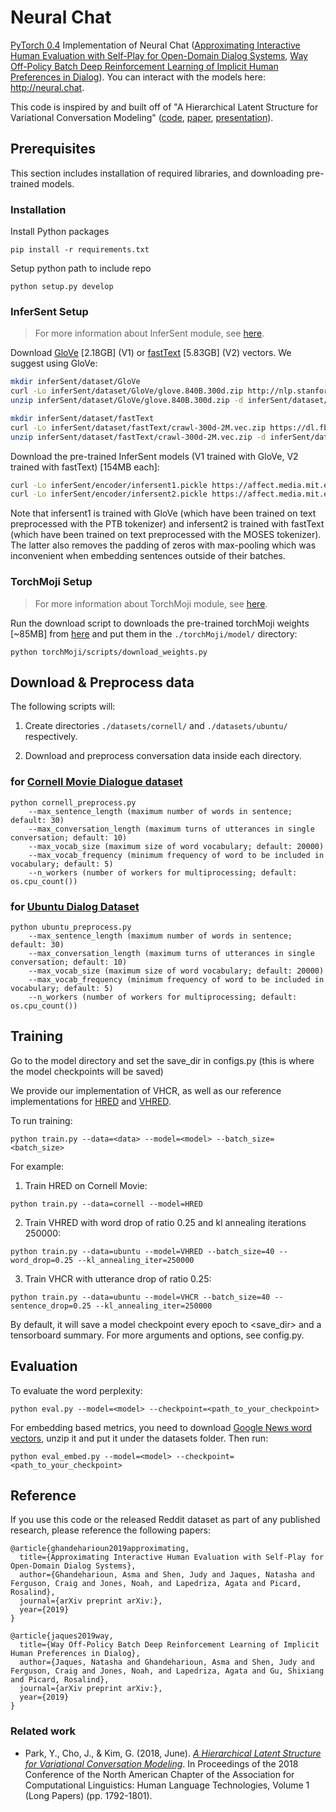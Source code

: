 # Neural Chat
[PyTorch 0.4](https://github.com/pytorch/pytorch) Implementation of Neural Chat ([Approximating Interactive Human Evaluation with Self-Play for Open-Domain Dialog Systems](https://arxiv.org/abs/), [Way Off-Policy Batch Deep Reinforcement Learning of Implicit Human Preferences in Dialog](https://arxiv.org/abs/)). You can interact with the models here: http://neural.chat. 

This code is inspired by and built off of "A Hierarchical Latent Structure for Variational Conversation Modeling" ([code](https://github.com/ctr4si/A-Hierarchical-Latent-Structure-for-Variational-Conversation-Modeling), [paper](https://arxiv.org/abs/1804.03424), [presentation](https://vimeo.com/277671819)). 

## Prerequisites
This section includes installation of required libraries, and downloading pre-trained models.

### Installation
Install Python packages
```
pip install -r requirements.txt
```

Setup python path to include repo
```
python setup.py develop
```

### InferSent Setup

> For more information about InferSent module, see [here](https://github.com/natashamjaques/neural_chat/tree/master/inferSent).

Download [GloVe](https://nlp.stanford.edu/projects/glove/) [2.18GB] (V1) or [fastText](https://fasttext.cc/docs/en/english-vectors.html) [5.83GB] (V2) vectors. We suggest using GloVe:
```bash
mkdir inferSent/dataset/GloVe
curl -Lo inferSent/dataset/GloVe/glove.840B.300d.zip http://nlp.stanford.edu/data/glove.840B.300d.zip
unzip inferSent/dataset/GloVe/glove.840B.300d.zip -d inferSent/dataset/GloVe/

mkdir inferSent/dataset/fastText
curl -Lo inferSent/dataset/fastText/crawl-300d-2M.vec.zip https://dl.fbaipublicfiles.com/fasttext/vectors-english/crawl-300d-2M-subword.zip
unzip inferSent/dataset/fastText/crawl-300d-2M.vec.zip -d inferSent/dataset/fastText/
```

Download the pre-trained InferSent models (V1 trained with GloVe, V2 trained with fastText) [154MB each]:
```bash
curl -Lo inferSent/encoder/infersent1.pickle https://affect.media.mit.edu/neural_chat/inferSent/encoder/infersent1.pickle
curl -Lo inferSent/encoder/infersent2.pickle https://affect.media.mit.edu/neural_chat/inferSent/encoder/infersent2.pickle
```
Note that infersent1 is trained with GloVe (which have been trained on text preprocessed with the PTB tokenizer) and infersent2 is trained with fastText (which have been trained on text preprocessed with the MOSES tokenizer). The latter also removes the padding of zeros with max-pooling which was inconvenient when embedding sentences outside of their batches.

### TorchMoji Setup

> For more information about TorchMoji module, see [here](https://github.com/natashamjaques/neural_chat/tree/master/torchMoji).

Run the download script to downloads the pre-trained torchMoji weights [~85MB] from [here](https://www.dropbox.com/s/q8lax9ary32c7t9/pytorch_model.bin?dl=0) and put them in the `./torchMoji/model/` directory:
```
python torchMoji/scripts/download_weights.py
```

## Download & Preprocess data
The following scripts will:

1. Create directories `./datasets/cornell/` and `./datasets/ubuntu/` respectively.

2. Download and preprocess conversation data inside each directory.

### for [Cornell Movie Dialogue dataset](https://www.cs.cornell.edu/~cristian/Cornell_Movie-Dialogs_Corpus.html)
```
python cornell_preprocess.py
    --max_sentence_length (maximum number of words in sentence; default: 30)
    --max_conversation_length (maximum turns of utterances in single conversation; default: 10)
    --max_vocab_size (maximum size of word vocabulary; default: 20000)
    --max_vocab_frequency (minimum frequency of word to be included in vocabulary; default: 5)
    --n_workers (number of workers for multiprocessing; default: os.cpu_count())
```

### for [Ubuntu Dialog Dataset](http://dataset.cs.mcgill.ca/ubuntu-corpus-1.0/)
```
python ubuntu_preprocess.py
    --max_sentence_length (maximum number of words in sentence; default: 30)
    --max_conversation_length (maximum turns of utterances in single conversation; default: 10)
    --max_vocab_size (maximum size of word vocabulary; default: 20000)
    --max_vocab_frequency (minimum frequency of word to be included in vocabulary; default: 5)
    --n_workers (number of workers for multiprocessing; default: os.cpu_count())
```

## Training
Go to the model directory and set the save_dir in configs.py (this is where the model checkpoints will be saved)

We provide our implementation of VHCR, as well as our reference implementations for [HRED](https://arxiv.org/abs/1507.02221) and [VHRED](https://arxiv.org/abs/1605.06069).

To run training:
```
python train.py --data=<data> --model=<model> --batch_size=<batch_size>
```

For example:
1. Train HRED on Cornell Movie:
```
python train.py --data=cornell --model=HRED
```

2. Train VHRED with word drop of ratio 0.25 and kl annealing iterations 250000:
```
python train.py --data=ubuntu --model=VHRED --batch_size=40 --word_drop=0.25 --kl_annealing_iter=250000
```

3. Train VHCR with utterance drop of ratio 0.25:
```
python train.py --data=ubuntu --model=VHCR --batch_size=40 --sentence_drop=0.25 --kl_annealing_iter=250000
```

By default, it will save a model checkpoint every epoch to <save_dir> and a tensorboard summary.
For more arguments and options, see config.py.


## Evaluation
To evaluate the word perplexity:
```
python eval.py --model=<model> --checkpoint=<path_to_your_checkpoint>
```

For embedding based metrics, you need to download [Google News word vectors](https://drive.google.com/file/d/0B7XkCwpI5KDYNlNUTTlSS21pQmM/edit?usp=sharing), unzip it and put it under the datasets folder.
Then run:
```
python eval_embed.py --model=<model> --checkpoint=<path_to_your_checkpoint>
```


## Reference
If you use this code or the released Reddit dataset as part of any published research, please reference the following papers:

```
@article{ghandeharioun2019approximating,
  title={Approximating Interactive Human Evaluation with Self-Play for Open-Domain Dialog Systems},
  author={Ghandeharioun, Asma and Shen, Judy and Jaques, Natasha and Ferguson, Craig and Jones, Noah, and Lapedriza, Agata and Picard, Rosalind},
  journal={arXiv preprint arXiv:},
  year={2019}
}
```

```
@article{jaques2019way,
  title={Way Off-Policy Batch Deep Reinforcement Learning of Implicit Human Preferences in Dialog},
  author={Jaques, Natasha and Ghandeharioun, Asma and Shen, Judy and Ferguson, Craig and Jones, Noah, and Lapedriza, Agata and Gu, Shixiang and Picard, Rosalind},
  journal={arXiv preprint arXiv:},
  year={2019}
}
```


### Related work
* Park, Y., Cho, J., & Kim, G. (2018, June). [*A Hierarchical Latent Structure for Variational Conversation Modeling*](https://www.aclweb.org/anthology/N18-1162). In Proceedings of the 2018 Conference of the North American Chapter of the Association for Computational Linguistics: Human Language Technologies, Volume 1 (Long Papers) (pp. 1792-1801).
